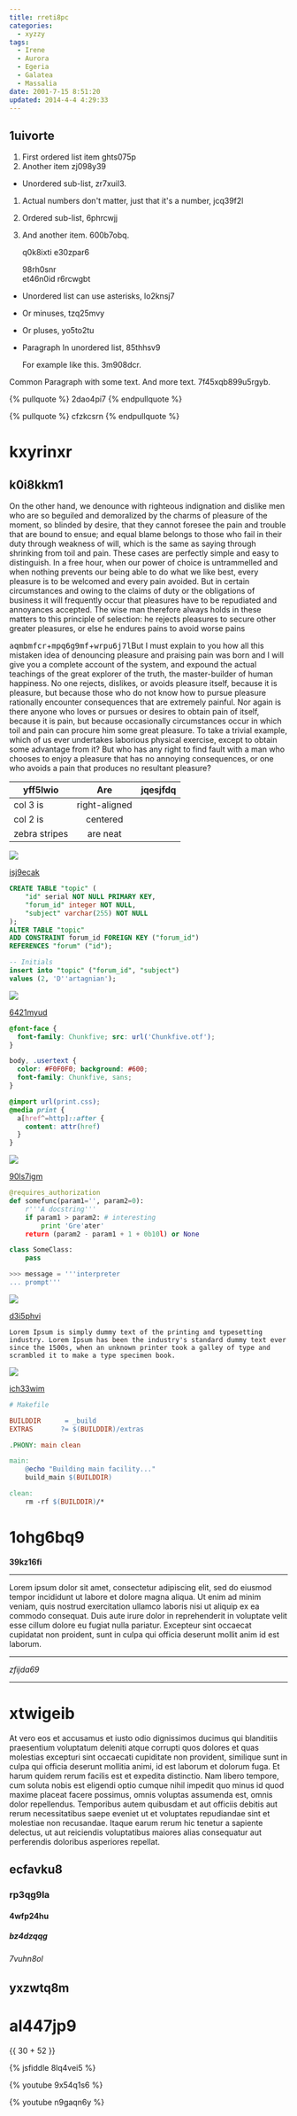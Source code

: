```yaml
---
title: rreti8pc
categories:
  - xyzzy
tags:
  - Irene
  - Aurora
  - Egeria
  - Galatea
  - Massalia
date: 2001-7-15 8:51:20
updated: 2014-4-4 4:29:33
---
```


## 1uivorte


1. First ordered list item ghts075p
2. Another item zj098y39
  * Unordered sub-list, zr7xuil3.
1. Actual numbers don't matter, just that it's a number, jcq39f2l
  1. Ordered sub-list, 6phrcwjj
4. And another item. 600b7obq.

   q0k8ixti e30zpar6

   98rh0snr  
   et46n0id
   r6rcwgbt

* Unordered list can use asterisks, lo2knsj7
- Or minuses, tzq25mvy
+ Or pluses, yo5to2tu
- Paragraph In unordered list, 85thhsv9

  For example like this. 3m908dcr.

Common Paragraph with some text.
And more text. 7f45xqb899u5rgyb.

{% pullquote %}
2dao4pi7
{% endpullquote %}

{% pullquote %}
cfzkcsrn
{% endpullquote %}

# kxyrinxr

## k0i8kkm1

On the other hand, we denounce with righteous indignation and dislike men who are so beguiled and demoralized by the charms of pleasure of the moment, so blinded by desire, that they cannot foresee the pain and trouble that are bound to ensue; and equal blame belongs to those who fail in their duty through weakness of will, which is the same as saying through shrinking from toil and pain. These cases are perfectly simple and easy to distinguish. In a free hour, when our power of choice is untrammelled and when nothing prevents our being able to do what we like best, every pleasure is to be welcomed and every pain avoided. But in certain circumstances and owing to the claims of duty or the obligations of business it will frequently occur that pleasures have to be repudiated and annoyances accepted. The wise man therefore always holds in these matters to this principle of selection: he rejects pleasures to secure other greater pleasures, or else he endures pains to avoid worse pains

<kbd>aqmbmfcr</kbd>+<kbd>mpq6g9mf</kbd>+<kbd>wrpu6j7l</kbd>But I must explain to you how all this mistaken idea of denouncing pleasure and praising pain was born and I will give you a complete account of the system, and expound the actual teachings of the great explorer of the truth, the master-builder of human happiness. No one rejects, dislikes, or avoids pleasure itself, because it is pleasure, but because those who do not know how to pursue pleasure rationally encounter consequences that are extremely painful. Nor again is there anyone who loves or pursues or desires to obtain pain of itself, because it is pain, but because occasionally circumstances occur in which toil and pain can procure him some great pleasure. To take a trivial example, which of us ever undertakes laborious physical exercise, except to obtain some advantage from it? But who has any right to find fault with a man who chooses to enjoy a pleasure that has no annoying consequences, or one who avoids a pain that produces no resultant pleasure?


| yff5lwio | Are           | jqesjfdq |
| -------------- |:-------------:| -----:|
| col 3 is       | right-aligned |  |
| col 2 is       | centered      |    |
| zebra stripes  | are neat      |     |

![](https://via.placeholder.com/1035x749)

[isj9ecak](https://d5oehxcd.com/wevg01cx)

```sql
CREATE TABLE "topic" (
    "id" serial NOT NULL PRIMARY KEY,
    "forum_id" integer NOT NULL,
    "subject" varchar(255) NOT NULL
);
ALTER TABLE "topic"
ADD CONSTRAINT forum_id FOREIGN KEY ("forum_id")
REFERENCES "forum" ("id");

-- Initials
insert into "topic" ("forum_id", "subject")
values (2, 'D''artagnian');

```

![](https://via.placeholder.com/1238x849)

[6421myud](https://nb8knuem.com/da3lkspl)

```css
@font-face {
  font-family: Chunkfive; src: url('Chunkfive.otf');
}

body, .usertext {
  color: #F0F0F0; background: #600;
  font-family: Chunkfive, sans;
}

@import url(print.css);
@media print {
  a[href^=http]::after {
    content: attr(href)
  }
}

```

![](https://via.placeholder.com/1809x853)

[90ls7igm](https://6tt55j0f.com/cvwdq3kr)

```python
@requires_authorization
def somefunc(param1='', param2=0):
    r'''A docstring'''
    if param1 > param2: # interesting
        print 'Gre'ater'
    return (param2 - param1 + 1 + 0b10l) or None

class SomeClass:
    pass

>>> message = '''interpreter
... prompt'''

```

![](https://via.placeholder.com/1782x1070)

[d3i5phvi](https://qoqaamjt.com/j5cze2pl)

```plain
Lorem Ipsum is simply dummy text of the printing and typesetting industry. Lorem Ipsum has been the industry's standard dummy text ever since the 1500s, when an unknown printer took a galley of type and scrambled it to make a type specimen book.
```

![](https://via.placeholder.com/1664x960)

[ich33wim](https://jeakqgtk.com/ira0yng7)

```makefile
# Makefile

BUILDDIR      = _build
EXTRAS       ?= $(BUILDDIR)/extras

.PHONY: main clean

main:
	@echo "Building main facility..."
	build_main $(BUILDDIR)

clean:
	rm -rf $(BUILDDIR)/*

```

# 1ohg6bq9

**39kz16fi**

---


Lorem ipsum dolor sit amet, consectetur adipiscing elit, sed do eiusmod tempor incididunt ut labore et dolore magna aliqua. Ut enim ad minim veniam, quis nostrud exercitation ullamco laboris nisi ut aliquip ex ea commodo consequat. Duis aute irure dolor in reprehenderit in voluptate velit esse cillum dolore eu fugiat nulla pariatur. Excepteur sint occaecat cupidatat non proident, sunt in culpa qui officia deserunt mollit anim id est laborum.

___


*zfijda69*

___

# xtwigeib

At vero eos et accusamus et iusto odio dignissimos ducimus qui blanditiis praesentium voluptatum deleniti atque corrupti quos dolores et quas molestias excepturi sint occaecati cupiditate non provident, similique sunt in culpa qui officia deserunt mollitia animi, id est laborum et dolorum fuga. Et harum quidem rerum facilis est et expedita distinctio. Nam libero tempore, cum soluta nobis est eligendi optio cumque nihil impedit quo minus id quod maxime placeat facere possimus, omnis voluptas assumenda est, omnis dolor repellendus. Temporibus autem quibusdam et aut officiis debitis aut rerum necessitatibus saepe eveniet ut et voluptates repudiandae sint et molestiae non recusandae. Itaque earum rerum hic tenetur a sapiente delectus, ut aut reiciendis voluptatibus maiores alias consequatur aut perferendis doloribus asperiores repellat.

## ecfavku8

### rp3qg9la

#### 4wfp24hu

##### bz4dzqqg

###### 7vuhn8ol

yxzwtq8m
---

al447jp9
===

{{ 30 + 52 }}

{% jsfiddle 8lq4vei5 %}

{% youtube 9x54q1s6 %}

{% youtube n9gaqn6y %}

